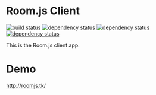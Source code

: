 Room.js Client
==============
[![build status](https://img.shields.io/travis/doughsay/room.js-client.svg?style=flat-square)](https://travis-ci.org/doughsay/room.js-client) [![dependency status](https://img.shields.io/coveralls/doughsay/room.js-client/master.svg?style=flat-square)](https://coveralls.io/github/doughsay/room.js-client?branch=master) [![dependency status](https://img.shields.io/david/doughsay/room.js-client.svg?style=flat-square)](https://david-dm.org/doughsay/room.js-client) [![dependency status](https://img.shields.io/david/dev/doughsay/room.js-client.svg?style=flat-square)](https://david-dm.org/doughsay/room.js-client)

This is the Room.js client app.

Demo
====

http://roomjs.tk/
